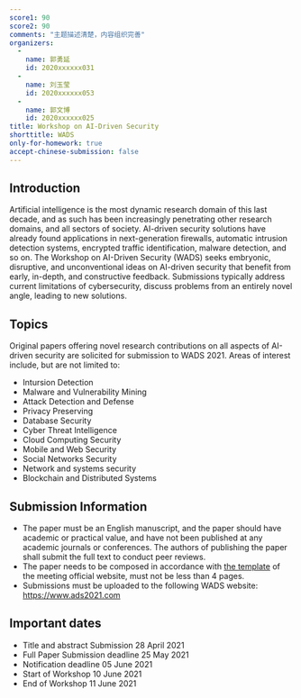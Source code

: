 ```yaml
---
score1: 90
score2: 90
comments: "主题描述清楚，内容组织完善"
organizers:
  -
    name: 郭勇延
    id: 2020xxxxxx031
  -
    name: 刘玉莹
    id: 2020xxxxxx053
  -
    name: 郭文博
    id: 2020xxxxxx025
title: Workshop on AI-Driven Security
shorttitle: WADS
only-for-homework: true
accept-chinese-submission: false
---
```


## Introduction

Artificial intelligence is the most dynamic research domain of this last decade, and as such has been increasingly penetrating other research domains, and all sectors of society. AI-driven security solutions have already found applications in next-generation firewalls, automatic intrusion detection systems, encrypted traffic identification, malware detection, and so on. The Workshop on AI-Driven Security (WADS) seeks embryonic, disruptive, and unconventional ideas on AI-driven security that benefit from early, in-depth, and constructive feedback. Submissions typically address current limitations of cybersecurity, discuss problems from an entirely novel angle, leading to new solutions.


## Topics

Original papers offering novel research contributions on all aspects of AI-driven security are solicited for submission to WADS 2021. Areas of interest include, but are not limited to:

- Intursion Detection
- Malware and Vulnerability Mining
- Attack Detection and Defense
- Privacy Preserving
- Database Security
- Cyber Threat Intelligence
- Cloud Computing Security
- Mobile and Web Security
- Social Networks Security
- Network and systems security
- Blockchain and Distributed Systems


## Submission Information

- The paper must be an English manuscript, and the paper should have academic or practical value, and have not been published at any academic journals or conferences. The authors of publishing the paper shall submit the full text to conduct peer reviews.
- The paper needs to be composed in accordance with [the template](https://www.ieee.org/conferences/publishing/templates.html) of the meeting official website, must not be less than 4 pages.
- Submissions must be uploaded to the following WADS website: https://www.ads2021.com


## Important dates

- Title and abstract Submission
28 April 2021
- Full Paper Submission deadline
25 May 2021
- Notification deadline
05 June 2021
- Start of Workshop
10 June 2021
- End of Workshop
11 June 2021
